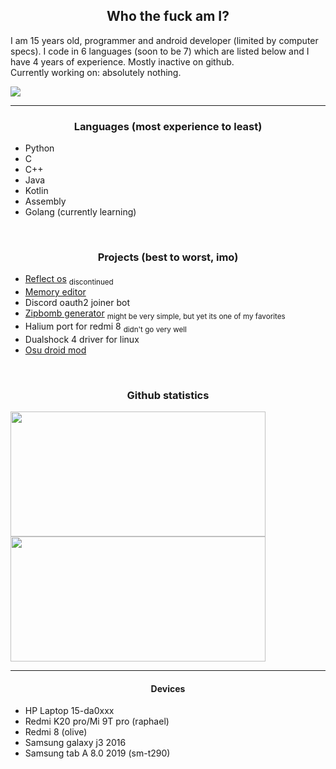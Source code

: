 <h2 align="center">Who the fuck am I?</h2>
I am 15 years old, programmer and android developer (limited by computer specs). I code in 6 languages (soon to be 7) which are listed below and I have 4 years of experience. Mostly inactive on github. <br>
Currently working on: absolutely nothing.

![](https://komarev.com/ghpvc/?username=dtxc)
<hr>
<h3 align="center">Languages (most experience to least)</h3>

+ Python
+ C
+ C++
+ Java
+ Kotlin
+ Assembly
+ Golang (currently learning)

<br>

<h3 align="center">Projects (best to worst, imo)</h3>

+ [Reflect os](https://github.com/dtxc/reflect-os) <sub>discontinued</sub>
+ [Memory editor](https://github.com/dtxc/memory-editor)
+ Discord oauth2 joiner bot
+ [Zipbomb generator](https://github.com/dtxc/zipbomb-generator) <sub>might be very simple, but yet its one of my favorites</sub>
+ Halium port for redmi 8 <sub>didn't go very well</sub>
+ Dualshock 4 driver for linux
+ [Osu droid mod](https://github.com/dtxc/osu-droid-mod)

<br>

<h3 align="center">Github statistics</h3>
<img align="center" width="90%" height="200" src="https://github-readme-stats.vercel.app/api/top-langs/?username=dtxc&&layout=compact&langs_count=6&theme=dark">
<img align="center" width="90%" height="200" src="https://github-readme-stats.vercel.app/api?username=dtxc&show_icons=true&hide_border=false&line_height=20&show_owner=true&theme=dark"/>

<hr>

<h4 align="center">Devices</h4>

+ HP Laptop 15-da0xxx
+ Redmi K20 pro/Mi 9T pro (raphael)
+ Redmi 8 (olive)
+ Samsung galaxy j3 2016
+ Samsung tab A 8.0 2019 (sm-t290)
